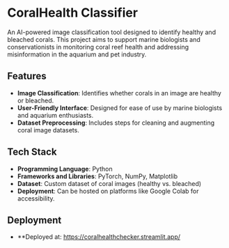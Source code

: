 # CoralHealth Classifier

An AI-powered image classification tool designed to identify healthy and bleached corals. This project aims to support marine biologists and conservationists in monitoring coral reef health and addressing misinformation in the aquarium and pet industry.

## Features

- **Image Classification**: Identifies whether corals in an image are healthy or bleached.
- **User-Friendly Interface**: Designed for ease of use by marine biologists and aquarium enthusiasts.
- **Dataset Preprocessing**: Includes steps for cleaning and augmenting coral image datasets.

## Tech Stack

- **Programming Language**: Python
- **Frameworks and Libraries**: PyTorch, NumPy, Matplotlib
- **Dataset**: Custom dataset of coral images (healthy vs. bleached)
- **Deployment**: Can be hosted on platforms like Google Colab for accessibility.

## Deployment
- **Deployed at: https://coralhealthchecker.streamlit.app/

